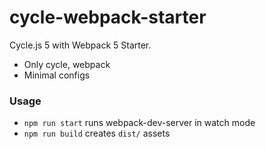 cycle-webpack-starter
===


Cycle.js 5 with Webpack 5 Starter.

* Only cycle, webpack
* Minimal configs

### Usage

* `npm run start` runs webpack-dev-server in watch mode
* `npm run build` creates `dist/` assets
